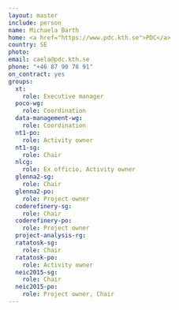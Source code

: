 ```yaml
---
layout: master
include: person
name: Michaela Barth
home: <a href="https://www.pdc.kth.se">PDC</a>
country: SE
photo:
email: caela@pdc.kth.se
phone: "+46 87 90 78 91"
on_contract: yes
groups:
  xt:
    role: Executive manager
  poco-wg:
    role: Coordination
  data-management-wg:
    role: Coordination
  nt1-po:
    role: Activity owner
  nt1-sg:
    role: Chair
  nlcg:
    role: Ex officio, Activity owner
  glenna2-sg:
    role: Chair
  glenna2-po:
    role: Project owner
  coderefinery-sg:
    role: Chair
  coderefinery-po:
    role: Project owner
  project-analysis-rg:
  ratatosk-sg:
    role: Chair
  ratatosk-po:
    role: Activity owner
  neic2015-sg:
    role: Chair
  neic2015-po:
    role: Project owner, Chair
---
```

